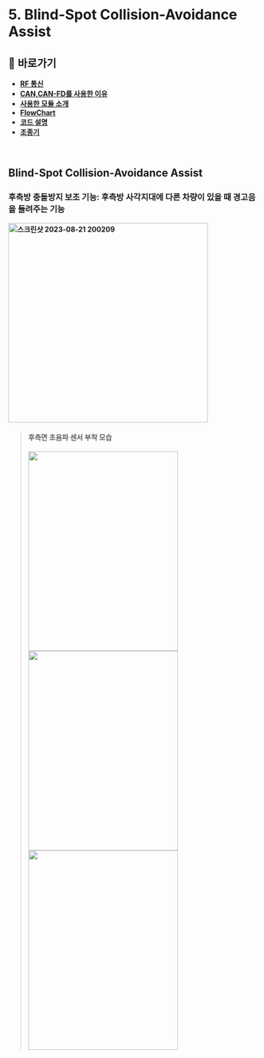 # 5. Blind-Spot Collision-Avoidance Assist

## **📗 바로가기**

<b>

- [RF 통신](#rf-통신이란)
- [CAN,CAN-FD를 사용한 이유](#사용-이유)
- [사용한 모듈 소개](#사용-모듈)
- [FlowChart](#flow-chart)
- [코드 설명](#코드-부분)
- [조종기](#조종기-구현)

<br/>

## **Blind-Spot Collision-Avoidance Assist**
### 후측방 충돌방지 보조 기능: 후측방 사각지대에 다른 차량이 있을 때 경고음을 들려주는 기능
<img width="400" alt="스크린샷 2023-08-21 200209" src="https://github.com/qkcvb110/Portfolio/assets/121782690/7dba4fa1-de90-432f-b4f2-cc7433a50240">


> #### 후측면 초음파 센서 부착 모습
> <img src="https://github.com/qkcvb110/Portfolio/assets/121782690/1b345b4a-867b-4a61-aace-a672f441fa3e" width="300" height="400"/> <img src="https://github.com/qkcvb110/Portfolio/assets/121782690/40b30eea-344d-4474-af3e-52f0622c4878" width="300" height="400"/> <img src="https://github.com/qkcvb110/Portfolio/assets/121782690/f6496ba3-8ade-4fc1-994e-c4b32bd94941" width="300" height="400"/>

<br/>


